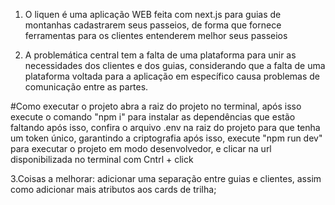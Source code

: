 1. O liquen é uma aplicação WEB feita com next.js para guias de montanhas cadastrarem seus passeios, de forma que fornece ferramentas para os clientes entenderem melhor
   seus passeios

2. A problemática central tem a falta de uma plataforma para unir as necessidades dos clientes e dos guias, considerando que a falta de uma plataforma voltada para a aplicação em específico causa problemas de comunicação entre as partes.

#Como executar o projeto
abra a raiz do projeto no terminal, após isso execute o comando "npm i" para instalar as dependências que estão faltando
após isso, confira o arquivo .env na raiz do projeto para que tenha um token único, garantindo a criptografia
após isso, execute "npm run dev" para executar o projeto em modo desenvolvedor, e clicar na url disponibilizada no terminal com Cntrl + click

3.Coisas a melhorar: adicionar uma separação entre guias e clientes, assim como adicionar mais atributos aos cards de trilha;
